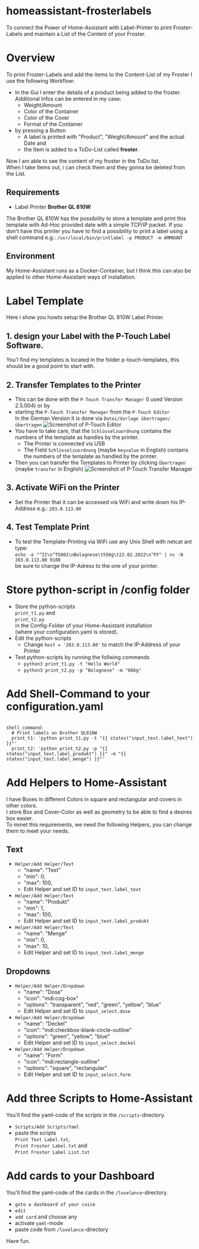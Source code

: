 # homeassistant-frosterlabels
To connect the Power of Home-Assistant with Label-Printer to print Froster-Labels and maintain a List of the Content of your Froster.
# Overview 
To print Froster-Labels and add the items to the Content-List of my Froster I use the following Workflow:
  - In the Gui I enter the details of a product being added to the froster. <br />
    Additional Infos can be entered in my case: 
    * Weight/Amount
    * Color of the Container
    * Color of the Cover
    * Format of the Container
  - by pressing a Button 
    - A label is printed with "Product", "Weight/Amount" and the actual Date and
    - the Item is added to a ToDo-List called **froster**.

Now I am able to see the content of my froster in the ToDo list. <br />
When I take Items out, i can check them and they gonna be deleted from the List.

## Requirements 
   * Label Printer **Brother QL 810W**

The Brother QL 810W has the possibility to store a template and print this template with Ad-Hoc provided date with a simple TCP/IP packet. 
If you don't have this printer you have to find a possibility to print a label using a shell command e.g.: `/usr/local/bin/printlabel -p PRODUCT -m AMMOUNT`

## Environment 
My Home-Assistant runs as a Docker-Container, but I think this can also be applied to other Home-Assistant ways of installation.

# Label Template 
Here i show you howto setup the Brother QL 810W Label Printer.
## 1. design your Label with the P-Touch Label Software. 
You'l find my templates is located in the folder p-touch-templates, this should be a good point to start with.
## 2. Transfer Templates to the Printer
  * This can be done with the `P-Touch Transfer Manager` (I used Version 2.5.004) or by  
  * starting the `P-Touch Transfer Manager` from the `P-Touch Editor` <br />
    In the German Version it is done via `Datei/Vorlage übertragen/übertragen`
![Screenshot of P-Touch Editor](/images/transfer_editor.png)
  * You have to take care, that the `Schlüsselzuordnung` contains the numbers of the template as handles by the printer.
    * The Printer is connected vis USB
    * The Field `Schlüsselzuordnung` (maybe `keyvalue` in English) contains the numbers of the template as handled by the printer.
  * Then you can transfer the Templates to Printer by clicking `Übertragen` (maybe `transfer` in English) 
![Screenshot of P-Touch Transfer Manager](/images/transfer_manager.png)
## 3. Activate WiFi on the Printer
  * Set the Printer that it can be accessed via WiFi and write down his IP-Address e.g.: `203.0.113.80`
## 4. Test Template Print
  * To test the Template-Printing via WiFi use any Unix Shell with netcat ant type:<br />
    `echo -e "^II\n^TS002\nBolognese\t550g\t22.02.2022\n^FF" | nc -N 203.0.113.80 9100`<br />
    be sure to change the IP-Adress to the one of your printer.

# Store python-script in /config folder
  * Store the python-scripts <br />
    `print_t1.py` and <br />
    `print_t2.py` <br />
    in the Config-Folder of your Home-Assistant installation<br /> (where your configuration.yaml is stored).
  * Edit the python-scripts
    * Change `host = '203.0.113.80'` to match the IP-Address of your Printer
  * Test python-scripts by running the follwing commands
    * `python3 print_t1.py -t "Hello World"`
    * `python3 print_t2.py -p "Bolognese" -m "666g"`

# Add Shell-Command to your configuration.yaml 
<code yaml>
shell_command:
  # Print labels on Brother QL810W
  print_t1: 'python print_t1.py -t "{{ states("input_text.label_text") }}"'
  print_t2: 'python print_t2.py -p "{{ states("input_text.label_produkt") }}" -m "{{ states("input_text.label_menge") }}"'
</code>

# Add Helpers to Home-Assistant 
I have Boxes in different Colors in square and rectangular and covers in other colors.<br />
I store Box and Cover-Color as well as geometry to be able to find a desires box easier.<br />
To mmet this requirements, we need the following Helpers, you can change them to meet your needs.<br />
## Text
  * `Helper/Add Helper/Text`
    * "name": "Text"
    * "min": 0,
    * "max": 100,
    * Edit Helper and set ID to `input_text.label_text` 
  * `Helper/Add Helper/Text`
    * "name": "Produkt"
    * "min": 1,
    * "max": 100,
    * Edit Helper and set ID to `input_text.label_produkt` 
  * `Helper/Add Helper/Text`
    * "name": "Menge"
    * "min": 0,
    * "max": 10,
    * Edit Helper and set ID to `input_text.label_menge` 
## Dropdowns
  * `Helper/Add Helper/Dropdown`
    * "name": "Dose"
    * "icon": "mdi:cog-box"
    * "options": "transparent", "red", "green", "yellow", "blue"
    * Edit Helper and set ID to `input_select.dose` 
  * `Helper/Add Helper/Dropdown`
    * "name": "Deckel"
    * "icon": "mdi:checkbox-blank-circle-outline"
    * "options": "green", "yellow", "blue"
    * Edit Helper and set ID to `input_select.deckel` 
  * `Helper/Add Helper/Dropdown`
    * "name": "Form"
    * "icon": "mdi:rectangle-outline"
    * "options": "square", "rectangular"
    * Edit Helper and set ID to `input_select.form` 
    
# Add three Scripts to Home-Assistant 
You'll find the yaml-code of the scripts in the `/scripts`-directory.
  * `Scripts/Add Scripts/Yaml`
  * paste the scripts <br />
    `Print Text Label.txt`, <br />
    `Print Froster Label.txt` and <br />
    `Print Froster Label List.txt` <br />
  
# Add cards to your Dashboard
You'll find the yaml-code of the cards in the `/lovelance`-directory.
  * `goto a dashboard of your coice`
  * `edit`
  * `add card` and choose any 
  * activate `yaml`-mode 
  * paste code from `/lovelance`-directory

Have fun.
